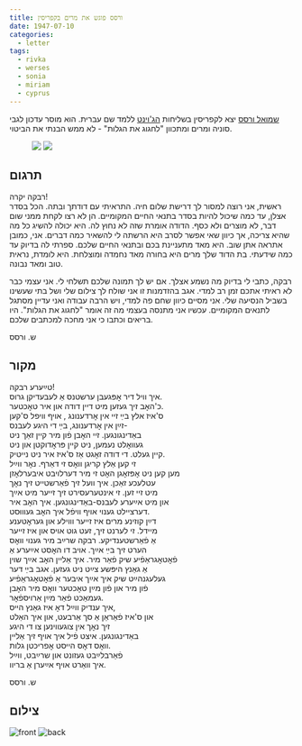 ```yaml
---
title: ורסס פוגש את מרים בקפריסין
date: 1947-07-10
categories:
  - letter
tags:
  - rivka
  - werses
  - sonia
  - miriam
  - cyprus
---
```


[שמואל ורסס](/pupko-papers/tags/#werses) יצא לקפריסין בשליחות [הג'וינט](https://he.wikipedia.org/wiki/%D7%92%27%D7%95%D7%99%D7%A0%D7%98#%D7%9C%D7%90%D7%97%D7%A8_%D7%9E%D7%9C%D7%97%D7%9E%D7%AA_%D7%94%D7%A2%D7%95%D7%9C%D7%9D_%D7%94%D7%A9%D7%A0%D7%99%D7%99%D7%94)
ללמד שם עברית.
הוא מוסר עדכון לגבי סוניה ומרים
ומתכוון "לחגוג את הגלות" - לא ממש הבנתי את הביטוי.

<figure class="half">
    <a  href="/pupko-papers/assets/images/1947-07-10-werses-1.jpg">
    <img src="/pupko-papers/assets/images/1947-07-10-werses-1.jpg"></a>
    <a  href="/pupko-papers/assets/images/1947-07-10-werses-2.jpg">
    <img src="/pupko-papers/assets/images/1947-07-10-werses-2.jpg"></a>
</figure>

## תרגום

רבקה יקרה!  
ראשית, אני רוצה למסור לך דרישת שלום חיה. התראיתי עם דודתך ובתה. הכל בסדר אצלן, עד
כמה שיכול להיות בסדר בתנאי החיים המקומיים. הן לא רצו לקחת ממני שום דבר, לא מוצרים ולא
כסף. הדודה אומרת שזה לא נחוץ לה. היא יכולה להשיג כל מה שהיא צריכה, אך כיוון שאי
אפשר לסרב היא הרשתה לי להשאיר כמה דברים. אני, כמובן אתראה אתן שוב. היא מאד מתעניינת
בכם ובתנאי החיים שלכם. ספרתי לה בדיוק עד כמה שידעתי. בת הדוד שלך מרים היא בחורה
מאד נחמדה ומוצלחת. היא לומדת, נראית טוב ומאד נבונה.

רבקה, כתבי לי בדיוק מה נשמע אצלך. אם יש לך תמונה שלכם תשלחי לי. אני עצמי כבר לא ראיתי
אתכם זמן רב למדי. אגב בהזדמנות זו אני שולח לך צילום שלי ושל בתי שעשינו בשביל הנסיעה
שלי. אני מסיים כיוון שחם פה למדי, ויש הרבה עבודה ואני עדיין מסתגל לתנאים המקומיים. עכשיו
אני מתנסה בעצמי מה זה אומר "לחגוג את הגלות".
היו בריאים וכתבו כי אני מחכה למכתבים שלכם.

ש. ורסס

## מקור

טײַערע רבקה!  
איך וויל דיר אׇפּגעבן ערשטנס אַ לעבעדיקן גרוס.  
כ'האׇב זיך געזען מיט דיין דודה און איר טאׇכטער.  
ס'איז אלץ בײַ זיי אין אׇרדענונג , אויף וויפל ס'קען   
זײַן אין אׇרדענונג, בײַ די היגע לעבנס-  
באַדינגונגען. זיי האׇבן פֿון מיר קיין זאַך ניט  
געוואׇלט נעמען, ניט קיין פּראׇדוקטן און ניט  
קיין געלט. די דודה זאׇגט אַז ס'איז איר ניט נייטיק.  
זי קען אַלץ קריגן וואׇס זי דאַרף. נאׇר ווײַל  
מען קען ניט אׇפּזאׇגן האׇט זי מיר דערלויבט איבערלאׇזן  
עטלעכע זאַכן. איך וועל זיך פֿאַרשטייט זיך נאׇך  
מיט זיי זען.  זי אינטערעסירט זיך זייער מיט אײַך  
און מיט אײַערע לעבנס-באַדינגונגען. איך האׇב איר  
דערציילט גענוי אויף וויפֿל איך האׇב געוווּסט.  
דײַן קוזינע מרים איז זייער וווילע און געראׇטענע  
מיידל. זי לערנט זיך, זעט גוט אויס און איז זייער  
אַ פֿאַרשטענדיקע. רבקה שרײַב מיר גענוי  וואׇס  
הערט זיך בײַ אײַך. אויב דו האׇסט אײַערע אַ  
פֿאׇטאׇגראַפֿיע שיק  פֿאַר מיר. איך אַליין האׇב אײַך שוין  
אַ גאַנץ היפּשע צײַט ניט געזען. אגב בײַ דער  
געלעגנהײַט שיק איך אײַך איבער אַ פֿאׇטאׇגראַפֿיע  
פֿון מיר און פֿון מײַן טאׇכטער וואׇס מיר האׇבן  
געמאַכט פֿאַר מײַן אַרויספֿאׇר.  
איך ענדיק ווײַל דאׇ איז גאַנץ הייס,  
און ס'איז פֿאַראַן אַ סך אַרבעט, און איך האַלט  
זיך נאׇך אין צוגעווינען צו די היגע  
באַדינגונגען. איצט פֿיל איך אויף זיך אַליין  
וואׇס דאׇס הייסט אׇפריכטן גלות.  
פֿאַרבלײַבט געזונט און שרײַבט, ווײַל  
איך וואַרט אויף אײַערן אַ בריוו.  
  
ש. ורסס  

## צילום
![front](/pupko-papers/assets/images/1947-07-10-werses-dvora-1.jpg)
![back](/pupko-papers/assets/images/1947-07-10-werses-dvora-2.jpg)


